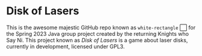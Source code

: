 # Disk of Lasers
This is the awesome majestic GitHub repo known as `white-rectangle` ⬜ for the Spring 2023 Java group project created by the returning Knights who Say Ni.
This project known as *Disk of Lasers* is a game about laser disks, currently in development, licensed under GPL3.
